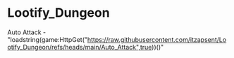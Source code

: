# Lootify_Dungeon

Auto Attack - "loadstring(game:HttpGet("https://raw.githubusercontent.com/itzapsent/Lootify_Dungeon/refs/heads/main/Auto_Attack",true))()"
